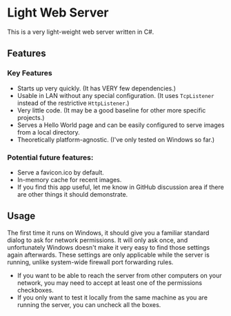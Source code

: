 # Light Web Server

This is a very light-weight web server written in C#.

## Features
### Key Features
* Starts up very quickly. (It has VERY few dependencies.)
* Usable in LAN without any special configuration. (It uses `TcpListener` instead of the restrictive `HttpListener`.)
* Very little code. (It may be a good baseline for other more specific projects.)
* Serves a Hello World page and can be easily configured to serve images from a local directory.
* Theoretically platform-agnostic. (I've only tested on Windows so far.)

### Potential future features:
* Serve a favicon.ico by default.
* In-memory cache for recent images.
* If you find this app useful, let me know in GitHub discussion area if there are other things it should demonstrate.

## Usage
The first time it runs on Windows, it should give you a familiar standard dialog to ask for network permissions.
It will only ask once, and unfortunately Windows doesn't make it very easy to find those settings again afterwards.
These settings are only applicable while the server is running, unlike system-wide firewall port forwarding rules.
* If you want to be able to reach the server from other computers on your network, you may need to accept at least one of the permissions checkboxes.
* If you only want to test it locally from the same machine as you are running the server, you can uncheck all the boxes.
